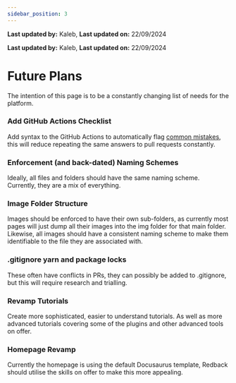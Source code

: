 ```yaml
---
sidebar_position: 3
---
```


**Last updated by:** Kaleb, **Last updated on:** 22/09/2024


**Last updated by:** Kaleb, **Last updated on:** 22/09/2024


# Future Plans

The intention of this page is to be a constantly changing list of needs for the platform.


### Add GitHub Actions Checklist

Add syntax to the GitHub Actions to automatically flag [common mistakes](https://redback-operations.github.io/redback-documentation/docs/documentation-maintenance/approval-guide), this will reduce repeating the same answers to pull requests constantly.

### Enforcement (and back-dated) Naming Schemes

Ideally, all files and folders should have the same naming scheme. Currently, they are a mix of everything.

### Image Folder Structure

Images should be enforced to have their own sub-folders, as currently most pages will just dump all their images into the img folder for that main folder. Likewise, all images should have a consistent naming scheme to make them identifiable to the file they are associated with.

### .gitignore yarn and package locks

These often have conflicts in PRs, they can possibly be added to .gitignore, but this will require research and trialling.

### Revamp Tutorials

Create more sophisticated, easier to understand tutorials. As well as more advanced tutorials covering some of the plugins and other advanced tools on offer.

### Homepage Revamp

Currently the homepage is using the default Docusaurus template, Redback should utilise the skills on offer to make this more appealing.
